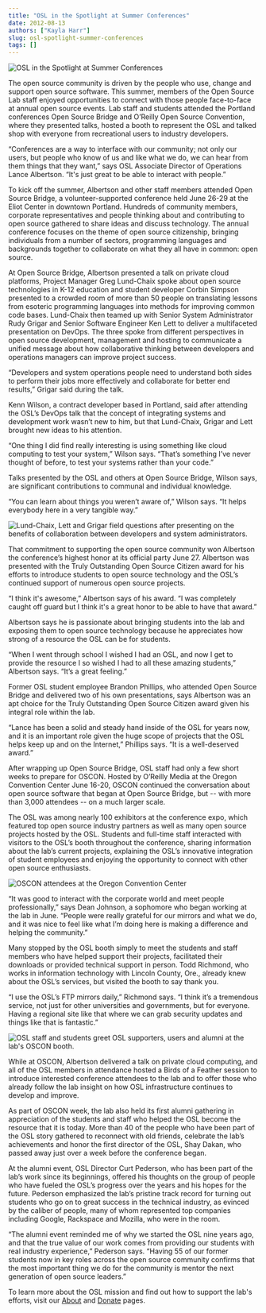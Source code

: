 ```yaml
---
title: "OSL in the Spotlight at Summer Conferences"
date: 2012-08-13
authors: ["Kayla Harr"]
slug: osl-spotlight-summer-conferences
tags: []
---
```


![OSL in the Spotlight at Summer Conferences](/images/CorbinTalkWebsite_0.jpg#blog)

The open source community is driven by the people who use, change and support open source software. This summer, members
of the Open Source Lab staff enjoyed opportunities to connect with those people face-to-face at annual open source
events. Lab staff and students attended the Portland conferences Open Source Bridge and O’Reilly Open Source Convention,
where they presented talks, hosted a booth to represent the OSL and talked shop with everyone from recreational users to
industry developers.

“Conferences are a way to interface with our community; not only our users, but people who know of us and like what we
do, we can hear from them things that they want,” says OSL Associate Director of Operations Lance Albertson. “It's just
great to be able to interact with people.”

To kick off the summer, Albertson and other staff members attended Open Source Bridge, a volunteer-supported conference
held June 26-29 at the Eliot Center in downtown Portland. Hundreds of community members, corporate representatives and
people thinking about and contributing to open source gathered to share ideas and discuss technology. The annual
conference focuses on the theme of open source citizenship, bringing individuals from a number of sectors, programming
languages and backgrounds together to collaborate on what they all have in common: open source.

At Open Source Bridge, Albertson presented a talk on private cloud platforms, Project Manager Greg Lund-Chaix spoke
about open source technologies in K-12 education and student developer Corbin Simpson presented to a crowded room of
more than 50 people on translating lessons from esoteric programming languages into methods for improving common code
bases. Lund-Chaix then teamed up with Senior System Administrator Rudy Grigar and Senior Software Engineer Ken Lett to
deliver a multifaceted presentation on DevOps. The three spoke from different perspectives in open source development,
management and hosting to communicate a unified message about how collaborative thinking between developers and
operations managers can improve project success.

“Developers and system operations people need to understand both sides to perform their jobs more effectively and
collaborate for better end results,” Grigar said during the talk.

Kenn Wilson, a contract developer based in Portland, said after attending the OSL’s DevOps talk that the concept of
integrating systems and development work wasn’t new to him, but that Lund-Chaix, Grigar and Lett brought new ideas to
his attention.

“One thing I did find really interesting is using something like cloud computing to test your system,” Wilson says.
“That’s something I’ve never thought of before, to test your systems rather than your code.”

Talks presented by the OSL and others at Open Source Bridge, Wilson says, are significant contributions to communal and
individual knowledge.

“You can learn about things you weren’t aware of,” Wilson says. “It helps everybody here in a very tangible way.”

![Lund-Chaix, Lett and Grigar field questions after presenting on the benefits of collaboration between developers and system administrators.](/images/KenRudyGregTalkWebsite.jpg#center)

That commitment to supporting the open source community won Albertson the conference’s highest honor at its official
party June 27. Albertson was presented with the Truly Outstanding Open Source Citizen award for his efforts to introduce
students to open source technology and the OSL’s continued support of numerous open source projects.

“I think it's awesome,” Albertson says of his award. “I was completely caught off guard but I think it's a great honor
to be able to have that award.”

Albertson says he is passionate about bringing students into the lab and exposing them to open source technology because
he appreciates how strong of a resource the OSL can be for students.

“When I went through school I wished I had an OSL, and now I get to provide the resource I so wished I had to all these
amazing students,” Albertson says. “It’s a great feeling.”

Former OSL student employee Brandon Phillips, who attended Open Source Bridge and delivered two of his own
presentations, says Albertson was an apt choice for the Truly Outstanding Open Source Citizen award given his integral
role within the lab.

“Lance has been a solid and steady hand inside of the OSL for years now, and it is an important role given the huge
scope of projects that the OSL helps keep up and on the Internet,” Phillips says. “It is a well-deserved award.”

After wrapping up Open Source Bridge, OSL staff had only a few short weeks to prepare for OSCON. Hosted by O’Reilly
Media at the Oregon Convention Center June 16-20, OSCON continued the conversation about open source software that began
at Open Source Bridge, but -- with more than 3,000 attendees -- on a much larger scale.

The OSL was among nearly 100 exhibitors at the conference expo, which featured top open source industry partners as well
as many open source projects hosted by the OSL. Students and full-time staff interacted with visitors to the OSL’s booth
throughout the conference, sharing information about the lab’s current projects, explaining the OSL’s innovative
integration of student employees and enjoying the opportunity to connect with other open source enthusiasts.

![OSCON attendees at the Oregon Convention Center](/images/OSCONWelcomeWebsite.jpg#center)

“It was good to interact with the corporate world and meet people professionally,” says Dean Johnson, a sophomore who
began working at the lab in June. “People were really grateful for our mirrors and what we do, and it was nice to feel
like what I’m doing here is making a difference and helping the community.”

Many stopped by the OSL booth simply to meet the students and staff members who have helped support their projects,
facilitated their downloads or provided technical support in person. Todd Richmond, who works in information technology
with Lincoln County, Ore., already knew about the OSL’s services, but visited the booth to say thank you.

“I use the OSL’s FTP mirrors daily,” Richmond says. “I think it’s a tremendous service, not just for other universities
and governments, but for everyone. Having a regional site like that where we can grab security updates and things like
that is fantastic.”

![OSL staff and students greet OSL supporters, users and alumni at the lab's OSCON booth.](/images/OSCONBoothWebsite.jpg#center)

While at OSCON, Albertson delivered a talk on private cloud computing, and all of the OSL members in attendance hosted a
Birds of a Feather session to introduce interested conference attendees to the lab and to offer those who already follow
the lab insight on how OSL infrastructure continues to develop and improve.

As part of OSCON week, the lab also held its first alumni gathering in appreciation of the students and staff who helped
the OSL become the resource that it is today. More than 40 of the people who have been part of the OSL story gathered to
reconnect with old friends, celebrate the lab’s achievements and honor the first director of the OSL, Shay Dakan, who
passed away just over a week before the conference began.

At the alumni event, OSL Director Curt Pederson, who has been part of the lab’s work since its beginnings, offered his
thoughts on the group of people who have fueled the OSL’s progress over the years and his hopes for the future. Pederson
emphasized the lab’s pristine track record for turning out students who go on to great success in the technical
industry, as evinced by the caliber of people, many of whom represented top companies including Google, Rackspace and
Mozilla, who were in the room.

“The alumni event reminded me of why we started the OSL nine years ago, and that the true value of our work comes from
providing our students with real industry experience,” Pederson says. “Having 55 of our former students now in key roles
across the open source community confirms that the most important thing we do for the community is mentor the next
generation of open source leaders.”

To learn more about the OSL mission and find out how to support the lab's efforts, visit our [About](/about) and
[Donate](/donate) pages.
